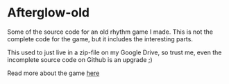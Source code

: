 # Afterglow-old
Some of the source code for an old rhythm game I made. This is not the complete code for the game, but it includes the interesting parts.

This used to just live in a zip-file on my Google Drive, so trust me, even the incomplete source code on Github is an upgrade ;)

Read more about the game [here](https://jakob.fun/afterglow)
